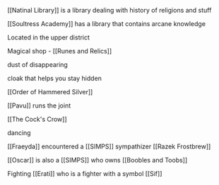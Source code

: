 [[Natinal Library]] is a library dealing with history of religions and stuff

[[Soultress Academy]] has a library that contains arcane knowledge

Located in the upper district

Magical shop - [[Runes and Relics]]

dust of disappearing

cloak that helps you stay hidden

[[Order of Hammered Silver]]

[[Pavu]] runs the joint

[[The Cock's Crow]]

dancing

[[Fraeyda]] encountered a [[SIMPS]] sympathizer [[Razek Frostbrew]]

[[Oscar]] is also a [[SIMPS]] who owns [[Boobles and Toobs]]

Fighting [[Erati]] who is a fighter with a symbol [[Sif]]
